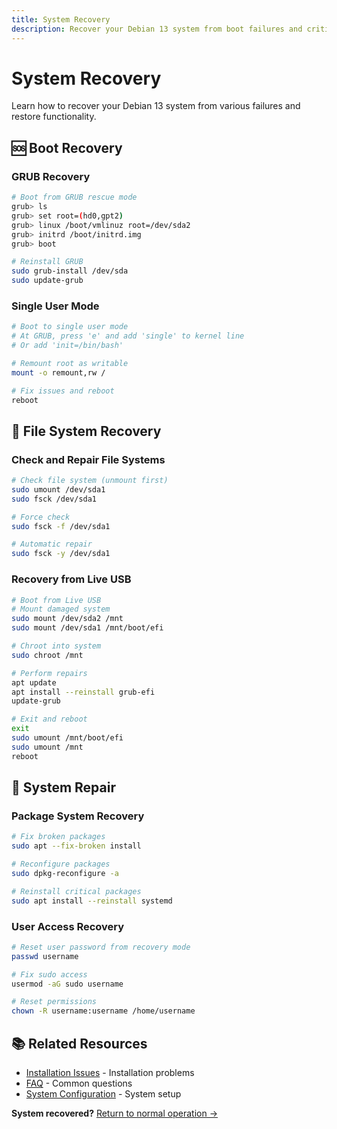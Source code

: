 ```yaml
---
title: System Recovery
description: Recover your Debian 13 system from boot failures and critical errors
---
```


# System Recovery

Learn how to recover your Debian 13 system from various failures and restore functionality.

## 🆘 Boot Recovery

### GRUB Recovery

```bash
# Boot from GRUB rescue mode
grub> ls
grub> set root=(hd0,gpt2)
grub> linux /boot/vmlinuz root=/dev/sda2
grub> initrd /boot/initrd.img
grub> boot

# Reinstall GRUB
sudo grub-install /dev/sda
sudo update-grub
```

### Single User Mode

```bash
# Boot to single user mode
# At GRUB, press 'e' and add 'single' to kernel line
# Or add 'init=/bin/bash'

# Remount root as writable
mount -o remount,rw /

# Fix issues and reboot
reboot
```

## 💾 File System Recovery

### Check and Repair File Systems

```bash
# Check file system (unmount first)
sudo umount /dev/sda1
sudo fsck /dev/sda1

# Force check
sudo fsck -f /dev/sda1

# Automatic repair
sudo fsck -y /dev/sda1
```

### Recovery from Live USB

```bash
# Boot from Live USB
# Mount damaged system
sudo mount /dev/sda2 /mnt
sudo mount /dev/sda1 /mnt/boot/efi

# Chroot into system
sudo chroot /mnt

# Perform repairs
apt update
apt install --reinstall grub-efi
update-grub

# Exit and reboot
exit
sudo umount /mnt/boot/efi
sudo umount /mnt
reboot
```

## 🔧 System Repair

### Package System Recovery

```bash
# Fix broken packages
sudo apt --fix-broken install

# Reconfigure packages
sudo dpkg-reconfigure -a

# Reinstall critical packages
sudo apt install --reinstall systemd
```

### User Access Recovery

```bash
# Reset user password from recovery mode
passwd username

# Fix sudo access
usermod -aG sudo username

# Reset permissions
chown -R username:username /home/username
```

## 📚 Related Resources

- [Installation Issues](/en/troubleshooting/installation-issues) - Installation problems
- [FAQ](/en/troubleshooting/faq) - Common questions
- [System Configuration](/en/basics/configuration) - System setup

**System recovered?** [Return to normal operation →](/en/basics/first-boot) 